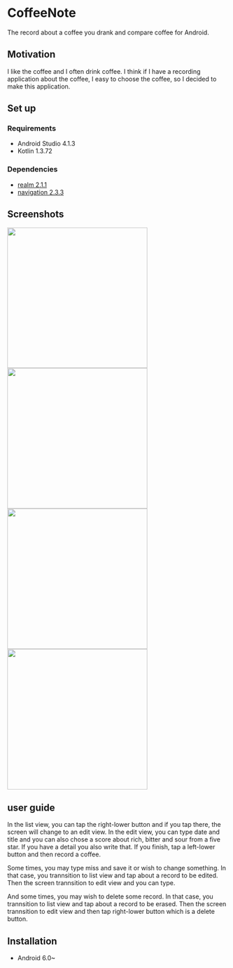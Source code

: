 # CoffeeNote

The record about a coffee you drank and compare coffee for Android.

## Motivation
I like the coffee and I often drink coffee. I think if I have a recording application about the coffee, I easy to choose the coffee, so I decided to make this application.

## Set up

  ### Requirements
  - Android Studio 4.1.3
  - Kotlin 1.3.72 

  ### Dependencies
  - [realm 2.1.1](https://github.com/realm/realm-kotlin)
  - [navigation 2.3.3](https://github.com/googlecodelabs/android-navigation)

## Screenshots
<img src="https://user-images.githubusercontent.com/75255790/110191254-be57f280-7e6a-11eb-96f3-d1965816806f.jpg" width="320px">

<img src="https://user-images.githubusercontent.com/75255790/110191267-c9128780-7e6a-11eb-9e0c-0bd20dae0396.jpg" width="320px">

<img src="https://user-images.githubusercontent.com/75255790/110191274-d3348600-7e6a-11eb-95a4-a8aabdd16fc6.jpg" width="320px">

<img src="https://user-images.githubusercontent.com/75255790/110191280-da5b9400-7e6a-11eb-8e68-02d9b439d62d.jpg" width="320px">

## user guide
In the list view, you can tap the right-lower button and if you tap there, the screen will change to an edit view.
In the edit view, you can type date and title and you can also chose a score about rich, bitter and sour from a five star. If you have a detail you also write that. If you finish, tap a left-lower button and then record a coffee.

Some times, you may type miss and save it or wish to change something. In that case, you trannsition to list view and tap about a record to be edited. Then the screen trannsition to edit view and you can type.

And some times, you may wish to delete some record. In that case, you trannsition to list view and tap about a record to be erased. Then the screen trannsition to edit view and then tap right-lower button which is a delete button.

## Installation
  - Android 6.0~

